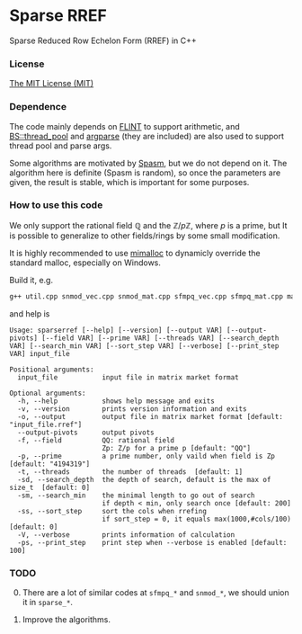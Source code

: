 # Sparse RREF
Sparse Reduced Row Echelon Form (RREF) in C++

### License

[The MIT License (MIT)](https://raw.githubusercontent.com/munuxi/sparse_mat/master/LICENSE)

### Dependence

The code mainly depends on [FLINT](https://flintlib.org/) to support arithmetic, and [BS::thread_pool](https://github.com/bshoshany/thread-pool) and [argparse](https://github.com/p-ranav/argparse) (they are included) are also used to support thread pool and parse args.

Some algorithms are motivated by [Spasm](https://github.com/cbouilla/spasm), but we do not depend on it. The algorithm here is definite (Spasm is random), so once the parameters are given, the result is stable, which is important for some purposes.

### How to use this code

We only support the rational field $\mathbb Q$ and the $\mathbb Z/p\mathbb Z$, where $p$ is a prime, but It is possible to generalize to other fields/rings by some small modification.

It is highly recommended to use [mimalloc](https://github.com/microsoft/mimalloc) to dynamicly override the standard malloc, especially on Windows.

Build it, e.g.

```bash
g++ util.cpp snmod_vec.cpp snmod_mat.cpp sfmpq_vec.cpp sfmpq_mat.cpp main.cpp -o sparserref -O3 -std=c++17 -Llibpath -lflint -Iincludepath
```

and help is 

```
Usage: sparserref [--help] [--version] [--output VAR] [--output-pivots] [--field VAR] [--prime VAR] [--threads VAR] [--search_depth VAR] [--search_min VAR] [--sort_step VAR] [--verbose] [--print_step VAR] input_file

Positional arguments:
  input_file           input file in matrix market format

Optional arguments:
  -h, --help           shows help message and exits
  -v, --version        prints version information and exits
  -o, --output         output file in matrix market format [default: "input_file.rref"]
  --output-pivots      output pivots
  -f, --field          QQ: rational field
                       Zp: Z/p for a prime p [default: "QQ"]
  -p, --prime          a prime number, only vaild when field is Zp  [default: "4194319"]
  -t, --threads        the number of threads  [default: 1]
  -sd, --search_depth  the depth of search, default is the max of size_t  [default: 0]
  -sm, --search_min    the minimal length to go out of search
                       if depth < min, only search once [default: 200]
  -ss, --sort_step     sort the cols when rrefing
                       if sort_step = 0, it equals max(1000,#cols/100) [default: 0]
  -V, --verbose        prints information of calculation
  -ps, --print_step    print step when --verbose is enabled [default: 100]
```

### TODO

0. There are a lot of similar codes at `sfmpq_*` and `snmod_*`, we should union 
it in `sparse_*`. 

1. Improve the algorithms.

